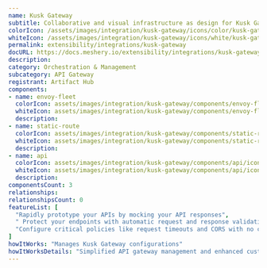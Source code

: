 ```yaml
---
name: Kusk Gateway
subtitle: Collaborative and visual infrastructure as design for Kusk Gateway
colorIcon: /assets/images/integration/kusk-gateway/icons/color/kusk-gateway-color.svg
whiteIcon: /assets/images/integration/kusk-gateway/icons/white/kusk-gateway-white.svg
permalink: extensibility/integrations/kusk-gateway
docURL: https://docs.meshery.io/extensibility/integrations/kusk-gateway
description: 
category: Orchestration & Management
subcategory: API Gateway
registrant: Artifact Hub
components: 
- name: envoy-fleet
  colorIcon: assets/images/integration/kusk-gateway/components/envoy-fleet/icons/color/envoy-fleet-color.svg
  whiteIcon: assets/images/integration/kusk-gateway/components/envoy-fleet/icons/white/envoy-fleet-white.svg
  description: 
- name: static-route
  colorIcon: assets/images/integration/kusk-gateway/components/static-route/icons/color/static-route-color.svg
  whiteIcon: assets/images/integration/kusk-gateway/components/static-route/icons/white/static-route-white.svg
  description: 
- name: api
  colorIcon: assets/images/integration/kusk-gateway/components/api/icons/color/api-color.svg
  whiteIcon: assets/images/integration/kusk-gateway/components/api/icons/white/api-white.svg
  description: 
componentsCount: 3
relationships: 
relationshipsCount: 0
featureList: [
  "Rapidly prototype your APIs by mocking your API responses",
  " Protect your endpoints with automatic request and response validations",
  "Configure critical policies like request timeouts and CORS with no coding required."
]
howItWorks: "Manages Kusk Gateway configurations"
howItWorksDetails: "Simplified API gateway management and enhanced customization in Kubernetes"
---
```

